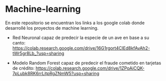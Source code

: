 # Machine-learning

En este repositorio se encuentran los links a los google colab donde desarrollé los proyectos de machine learning.


* Red Neuronal capaz de predecir la especie de un ave en base a su canto:
https://colab.research.google.com/drive/16G1rgort4CIEd8kfAvAh2-tWr5gr8Lb_?usp=sharing


* Modelo Random Forest capaz de predecir el fraude cometido en tarjetas de crédito: 
https://colab.research.google.com/drive/1ZPoAiCQK-7pLubk8RK6rrLitpRgZNmW5?usp=sharing
